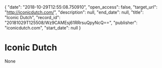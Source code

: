 {
  "date": "2018-10-29T12:55:08.750910", 
  "open_access": false, 
  "target_url": "http://iconicdutch.com/", 
  "description": null, 
  "end_date": null, 
  "title": "Iconic Dutch", 
  "record_id": "20181029T125508/Wz9CAMEsj61RRrsuQpyNcQ==", 
  "publisher": "iconicdutch.com", 
  "start_date": null
}

# Iconic Dutch

None
